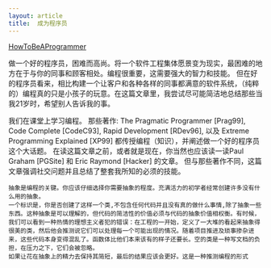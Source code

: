 ```yaml
---
layout: article
title:  成为程序员
---
```


[HowToBeAProgrammer](https://github.com/braydie/HowToBeAProgrammer)

做一个好的程序员，困难而高尚。将一个软件工程集体愿景变为现实，最困难的地方在于与你的同事和顾客相处。编程很重要，这需要强大的智力和技能。 但在好的程序员看来，相比构建一个让客户和各种各样的同事都满意的软件系统，（纯粹的）编程真的只是小孩子的玩意。在这篇文章里，我尝试尽可能简洁地总结那些当我21岁时，希望别人告诉我的事。

我们在课堂上学习编程。 那些著作: The Pragmatic Programmer [Prag99], Code Complete [CodeC93], Rapid Development [RDev96], 以及 Extreme Programming Explained [XP99] 都传授编程（知识），并阐述做一个好的程序员这个大话题。 在读这篇文章之前，或者就是现在，你当然也应该读一读Paul Graham [PGSite] 和 Eric Raymond [Hacker] 的文章。 但与那些著作不同，这篇文章强调社交问题并且总结了整套我所知的必须的技能。


```
抽象是编程的关键。你应该仔细选择你需要抽象的程度。充满活力的初学者经常创建许多没有什么用的抽象。
一个标识是，你是否创建了这样一个类,不包含任何代码并且没有真的做什么事情,除了抽象一些东西。这种抽象是可以理解的，但代码的简洁性的价值必须与代码的抽象价值相权衡。有时候，我们可以看到一种热情的理想主义者犯的错误：在工程的一开始，定义了一大堆的看起来抽象得很美的类，然后他会推测说它们可以处理每一个可能出现的情况。随着项目推进及琐事掺杂进来，这些代码本身变得混乱了。函数体比他们本来该有的样子还要长。空的类是一种写文档的负担，在压力之下，它们会被忽略。
如果让花在抽象上的精力去保持其简短，最后的结果应该会更好。这是一种推测编程的形式
```